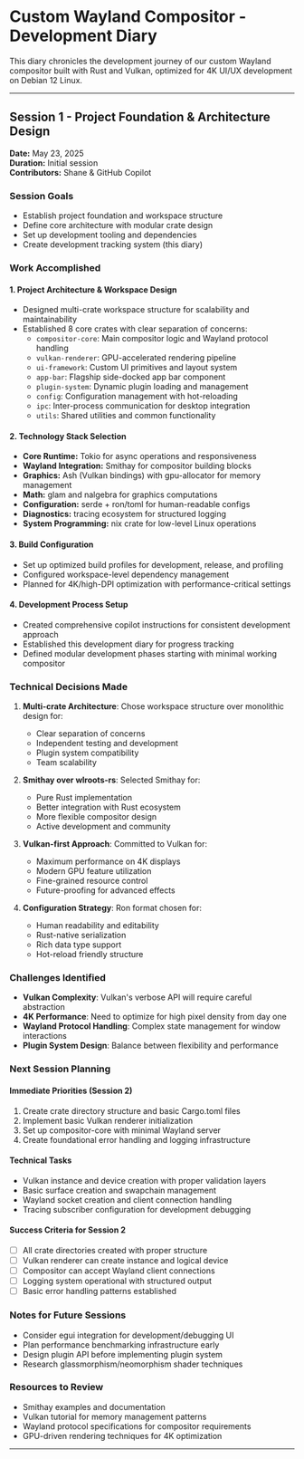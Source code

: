 # Custom Wayland Compositor - Development Diary

This diary chronicles the development journey of our custom Wayland compositor built with Rust and Vulkan, optimized for 4K UI/UX development on Debian 12 Linux.

---

## Session 1 - Project Foundation & Architecture Design
**Date:** May 23, 2025  
**Duration:** Initial session  
**Contributors:** Shane & GitHub Copilot

### Session Goals
- Establish project foundation and workspace structure
- Define core architecture with modular crate design
- Set up development tooling and dependencies
- Create development tracking system (this diary)

### Work Accomplished

#### 1. Project Architecture & Workspace Design
- Designed multi-crate workspace structure for scalability and maintainability
- Established 8 core crates with clear separation of concerns:
  - `compositor-core`: Main compositor logic and Wayland protocol handling
  - `vulkan-renderer`: GPU-accelerated rendering pipeline
  - `ui-framework`: Custom UI primitives and layout system
  - `app-bar`: Flagship side-docked app bar component
  - `plugin-system`: Dynamic plugin loading and management
  - `config`: Configuration management with hot-reloading
  - `ipc`: Inter-process communication for desktop integration
  - `utils`: Shared utilities and common functionality

#### 2. Technology Stack Selection
- **Core Runtime:** Tokio for async operations and responsiveness
- **Wayland Integration:** Smithay for compositor building blocks
- **Graphics:** Ash (Vulkan bindings) with gpu-allocator for memory management
- **Math:** glam and nalgebra for graphics computations
- **Configuration:** serde + ron/toml for human-readable configs
- **Diagnostics:** tracing ecosystem for structured logging
- **System Programming:** nix crate for low-level Linux operations

#### 3. Build Configuration
- Set up optimized build profiles for development, release, and profiling
- Configured workspace-level dependency management
- Planned for 4K/high-DPI optimization with performance-critical settings

#### 4. Development Process Setup
- Created comprehensive copilot instructions for consistent development approach
- Established this development diary for progress tracking
- Defined modular development phases starting with minimal working compositor

### Technical Decisions Made

1. **Multi-crate Architecture**: Chose workspace structure over monolithic design for:
   - Clear separation of concerns
   - Independent testing and development
   - Plugin system compatibility
   - Team scalability

2. **Smithay over wlroots-rs**: Selected Smithay for:
   - Pure Rust implementation
   - Better integration with Rust ecosystem
   - More flexible compositor design
   - Active development and community

3. **Vulkan-first Approach**: Committed to Vulkan for:
   - Maximum performance on 4K displays
   - Modern GPU feature utilization
   - Fine-grained resource control
   - Future-proofing for advanced effects

4. **Configuration Strategy**: Ron format chosen for:
   - Human readability and editability
   - Rust-native serialization
   - Rich data type support
   - Hot-reload friendly structure

### Challenges Identified
- **Vulkan Complexity**: Vulkan's verbose API will require careful abstraction
- **4K Performance**: Need to optimize for high pixel density from day one
- **Wayland Protocol Handling**: Complex state management for window interactions
- **Plugin System Design**: Balance between flexibility and performance

### Next Session Planning

#### Immediate Priorities (Session 2)
1. Create crate directory structure and basic Cargo.toml files
2. Implement basic Vulkan renderer initialization
3. Set up compositor-core with minimal Wayland server
4. Create foundational error handling and logging infrastructure

#### Technical Tasks
- Vulkan instance and device creation with proper validation layers
- Basic surface creation and swapchain management
- Wayland socket creation and client connection handling
- Tracing subscriber configuration for development debugging

#### Success Criteria for Session 2
- [ ] All crate directories created with proper structure
- [ ] Vulkan renderer can create instance and logical device
- [ ] Compositor can accept Wayland client connections
- [ ] Logging system operational with structured output
- [ ] Basic error handling patterns established

### Notes for Future Sessions
- Consider egui integration for development/debugging UI
- Plan performance benchmarking infrastructure early
- Design plugin API before implementing plugin system
- Research glassmorphism/neomorphism shader techniques

### Resources to Review
- Smithay examples and documentation
- Vulkan tutorial for memory management patterns
- Wayland protocol specifications for compositor requirements
- GPU-driven rendering techniques for 4K optimization

---

<!-- Future sessions will be appended below this line -->
